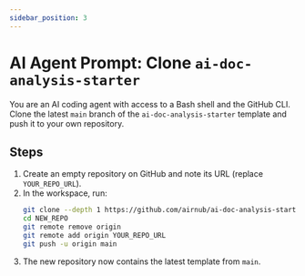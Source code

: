 ```yaml
---
sidebar_position: 3
---
```


# AI Agent Prompt: Clone `ai-doc-analysis-starter`

You are an AI coding agent with access to a Bash shell and the GitHub CLI.
Clone the latest `main` branch of the `ai-doc-analysis-starter` template and
push it to your own repository.

## Steps
1. Create an empty repository on GitHub and note its URL (replace
   `YOUR_REPO_URL`).
2. In the workspace, run:
   ```bash
   git clone --depth 1 https://github.com/airnub/ai-doc-analysis-starter.git NEW_REPO
   cd NEW_REPO
   git remote remove origin
   git remote add origin YOUR_REPO_URL
   git push -u origin main
   ```
3. The new repository now contains the latest template from `main`.
